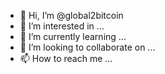 - 👋 Hi, I’m @global2bitcoin
- 👀 I’m interested in ...
- 🌱 I’m currently learning ...
- 💞️ I’m looking to collaborate on ...
- 📫 How to reach me ...

<!---
global2bitcoin/global2bitcoin is a ✨ special ✨ repository because its `README.md` (this file) appears on your GitHub profile.
You can click the Preview link to take a look at your changes.
--->

